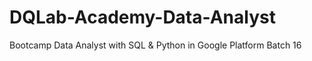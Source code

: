 # DQLab-Academy-Data-Analyst
Bootcamp Data Analyst with SQL &amp; Python in Google Platform Batch 16
